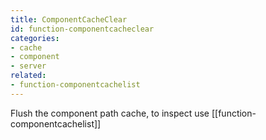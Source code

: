 ```yaml
---
title: ComponentCacheClear
id: function-componentcacheclear
categories:
- cache
- component
- server
related:
- function-componentcachelist
---
```


Flush the component path cache, to inspect use [[function-componentcachelist]]
